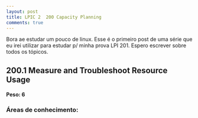 ```yaml
---
layout: post
title: LPIC 2  200 Capacity Planning
comments: true
---
```


Bora ae estudar um pouco de linux. Esse é o primeiro post de uma série que eu irei utilizar para estudar p/ minha prova LPI 201. Espero escrever sobre todos os tópicos.

## 200.1 Measure and Troubleshoot Resource Usage
#### Peso: 6

### Áreas de conhecimento:
